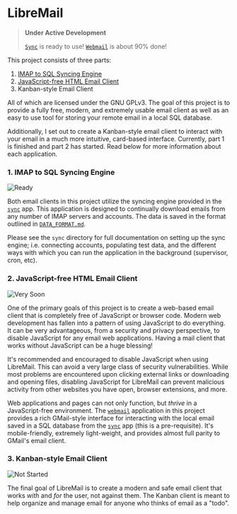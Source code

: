 # LibreMail

> **Under Active Development**
>
> [`Sync`](sync) is ready to use! [`Webmail`](webmail) is about 90% done!

This project consists of three parts:

1. [IMAP to SQL Syncing Engine](#1-imap-to-sql-syncing-engine)
2. [JavaScript-free HTML Email Client](#2-javascript-free-html-email-client)
3. Kanban-style Email Client

All of which are licensed under the GNU GPLv3. The goal of this project is to
provide a fully free, modern, and extremely usable email client as well as an
easy to use tool for storing your remote email in a local SQL database.

Additionally, I set out to create a Kanban-style email client to interact with
your email in a much more intuitive, card-based interface. Currently, part 1 is
finished and part 2 has started. Read below for more information about each
application.

### 1. IMAP to SQL Syncing Engine

![Ready](https://img.shields.io/badge/status-ready-brightgreen.svg?style=flat-square)

Both email clients in this project utilize the syncing engine provided in the
[`sync`](sync) app. This application is designed to continually download emails
from any number of IMAP servers and accounts. The data is saved in the format
outlined in [`DATA_FORMAT.md`](DATA_FORMAT.md).

Please see the `sync` directory for full documentation on setting up the sync
engine; i.e. connecting accounts, populating test data, and the different ways
with which you can run the application in the background (supervisor, cron,
etc).

### 2. JavaScript-free HTML Email Client

![Very Soon](https://img.shields.io/badge/status-very%20soon-green.svg?style=flat-square)

One of the primary goals of this project is to create a web-based email client
that is completely free of JavaScript or browser code. Modern web development
has fallen into a pattern of using JavaScript to do everything. It can be very
advantageous, from a security and privacy perspective, to disable JavaScript for
any email web applications. Having a mail client that works without JavaScript
can be a huge blessing!

It's recommended and encouraged to disable JavaScript when using LibreMail. This
can avoid a very large class of security vulnerabilities. While most problems
are encountered upon clicking external links or downloading and opening files,
disabling JavaScript for LibreMail can prevent malicious activity from other
websites you have open, browser extensions, and more.

Web applications and pages can not only function, but _thrive_ in a
JavaScript-free environment. The [`webmail`](webmail) application in this
project provides a rich GMail-style interface for interacting with the local
email saved in a SQL database from the [`sync`](sync) app (this is a
pre-requisite). It's mobile-friendly, extremely light-weight, and provides
almost full parity to GMail's email client.

### 3. Kanban-style Email Client

![Not Started](https://img.shields.io/badge/status-not%20started-lightgrey.svg?style=flat-square)

The final goal of LibreMail is to create a modern and safe email client that
works _with_ and _for_ the user, not against them. The Kanban client is meant to
help organize and manage email for anyone who thinks of email as a "todo".
